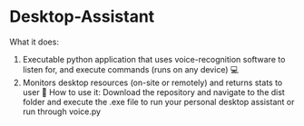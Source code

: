 # Desktop-Assistant
What it does:
1. Executable python application that uses voice-recognition software to listen for, and execute commands (runs on any device) 💻
1. Monitors desktop resources (on-site or remotely) and returns stats to user 📝
How to use it:
Download the repository and navigate to the dist folder and execute the .exe file to run your personal desktop assistant or run through voice.py
